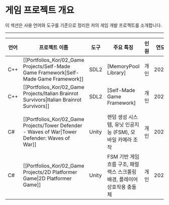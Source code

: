 # **게임 프로젝트 개요**

이 섹션은 사용 언어와 도구를 기준으로 정리한 저의 게임 개발 프로젝트를 소개합니다.

---

| **언어** | **프로젝트 이름**                                                                                     | **도구** | **주요 특징**                                    | **인원** | **연도** |
| ------ | ----------------------------------------------------------------------------------------------- | ------ | -------------------------------------------- | ------ | ------ |
| C++    | [[Portfolios_Kor/02_Game Projects/Self-Made Game Framework\|Self-Made Game Framework]]          | SDL2   | [MemoryPool Library]                         | 개인     | 2024   |
| C++    | [[Portfolios_Kor/02_Game Projects/Italian Brainrot Survivors\|Italian Brainrot Survivors]]      | SDL2   | [Self-Made Game Framework]                   | 개인     | 2025   |
|        |                                                                                                 |        |                                              |        |        |
| C#     | [[Portfolios_Kor/02_Game Projects/Tower Defender - Waves of War\|Tower Defender: Waves of War]] | Unity  | 랜덤 생성 시스템, 유닛 인공지능 (FSM), 모바일 카메라 조작         | 개인     | 2023   |
| C#     | [[Portfolios_Kor/02_Game Projects/2D Platformer Game\|2D Platformer Game]]                      | Unity  | FSM 기반 게임 흐름 구조, 패럴랙스 스크롤링 배경, 플레이어 상호작용 충돌체 | 개인     | 2023   |
